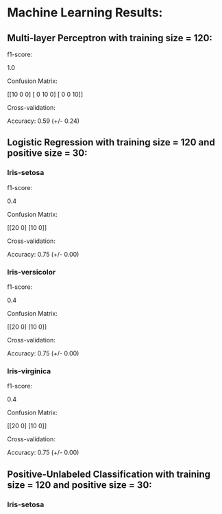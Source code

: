 # Machine Learning Results:
## Multi-layer Perceptron with training size = 120:

f1-score:

 1.0

Confusion Matrix:

 [[10  0  0]
 [ 0 10  0]
 [ 0  0 10]]

Cross-validation:

Accuracy: 0.59 (+/- 0.24)


## Logistic Regression with training size = 120 and positive size = 30:
### Iris-setosa

f1-score:

 0.4

Confusion Matrix:

 [[20  0]
 [10  0]]

Cross-validation:

Accuracy: 0.75 (+/- 0.00)


### Iris-versicolor

f1-score:

 0.4

Confusion Matrix:

 [[20  0]
 [10  0]]

Cross-validation:

Accuracy: 0.75 (+/- 0.00)


### Iris-virginica

f1-score:

 0.4

Confusion Matrix:

 [[20  0]
 [10  0]]

Cross-validation:

Accuracy: 0.75 (+/- 0.00)


## Positive-Unlabeled Classification with training size = 120 and positive size = 30:
### Iris-setosa
